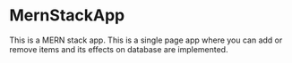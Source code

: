 # MernStackApp
This is a MERN stack app. This is a single page app where you can add or remove items and its effects on database are implemented.
